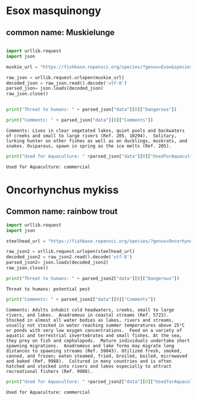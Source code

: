 
# Esox masquinongy
## common name: Muskielunge


```python

import urllib.request
import json

muskie_url = "https://fishbase.ropensci.org/species/?genus=Esox&species=masquinongy"

raw_json = urllib.request.urlopen(muskie_url)
decoded_json = raw_json.read().decode('utf-8')
parsed_json= json.loads(decoded_json)
raw_json.close()
```


```python

print("Threat to humans: " + parsed_json["data"][0]["Dangerous"])
```


```python
print("Comments: " + parsed_json["data"][0]["Comments"])

```

    Comments: Lives in clear vegetated lakes, quiet pools and backwaters of creeks and small to large rivers (Ref. 205, 10294).  Solitary, lurking hunter on other fishes as well as on ducklings, muskrats, and snakes. Oviparous, spawn in spring as the ice melts (Ref. 205).



```python
print("Used for Aquaculture: " +parsed_json["data"][0]["UsedforAquaculture"])
```

    Used for Aquaculture: commercial


# Oncorhynchus mykiss
## Common name: rainbow trout


```python
import urllib.request
import json

steelhead_url = "https://fishbase.ropensci.org/species/?genus=Oncorhynchus&species=mykiss"

raw_json2 = urllib.request.urlopen(steelhead_url)
decoded_json2 = raw_json2.read().decode('utf-8')
parsed_json2= json.loads(decoded_json2)
raw_json.close()
```


```python
print("Threat to humans: " + parsed_json2["data"][0]["Dangerous"])
```

    Threat to humans: potential pest



```python
print("Comments: " + parsed_json2["data"][0]["Comments"])

```

    Comments: Adults inhabit cold headwaters, creeks, small to large rivers, and lakes.  Anadromous in coastal streams (Ref. 5723).  Stocked in almost all water bodies as lakes, rivers and streams, usually not stocked in water reaching summer temperatures above 25°C or ponds with very low oxygen concentrations.  Feed on a variety of aquatic and terrestrial invertebrates and small fishes. At the sea, they prey on fish and cephalopods.  Mature individuals undertake short spawning migrations.  Anadromous and lake forms may migrate long distances to spawning streams (Ref. 59043). Utilized fresh, smoked, canned, and frozen; eaten steamed, fried, broiled, boiled, microwaved and baked (Ref. 9988).  Cultured in many countries and is often hatched and stocked into rivers and lakes especially to attract recreational fishers (Ref. 9988).



```python
print("Used for Aquaculture: " +parsed_json2["data"][0]["UsedforAquaculture"])
```

    Used for Aquaculture: commercial



```python

```


```python

```
